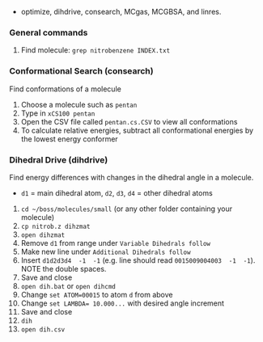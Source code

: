 * optimize, dihdrive, consearch, MCgas, MCGBSA, and linres.

### General commands

1. Find molecule: `grep nitrobenzene INDEX.txt`

### Conformational Search (consearch)

Find conformations of a molecule

1. Choose a molecule such as `pentan`
2. Type in `xCS100 pentan`
3. Open the CSV file called `pentan.cs.CSV` to view all conformations
4. To calculate relative energies, subtract all conformational energies by the lowest energy conformer

### Dihedral Drive (dihdrive)

Find energy differences with changes in the dihedral angle in a molecule. 

* `d1` = main dihedral atom, `d2`, `d3`, `d4` = other dihedral atoms

1. `cd ~/boss/molecules/small` (or any other folder containing your molecule)
2. `cp nitrob.z dihzmat`
3. `open dihzmat`
5. Remove `d1` from range under `Variable Dihedrals follow`
6. Make new line under `Additional Dihedrals follow`
7. Insert `d1d2d3d4  -1  -1` (e.g. line should read `0015009004003  -1  -1`). NOTE the double spaces.
8. Save and close
9. `open dih.bat` or `open dihcmd`
10. Change `set ATOM=00015` to atom `d` from above
11. Change `set LAMBDA= 10.000...` with desired angle increment
12. Save and close
13. `dih`
14. `open dih.csv`
